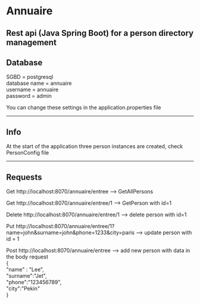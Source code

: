 # Annuaire
Rest api (Java Spring Boot) for a person directory management 
---------
Database
--------
SGBD = postgresql  
database name = annuaire  
username = annuaire  
password = admin 

You can change these settings in the application.properties file

------------
Info
-----------
At the start of the application three person instances are created, check PersonConfig file 

-----------
Requests
----------

Get http://localhost:8070/annuaire/entree  --> GetAllPersons

Get http://localhost:8070/annuaire/entree/1  --> GetPerson with id=1 

Delete http://localhost:8070/annuaire/entree/1 --> delete person with id=1

Put http://localhost:8070/annuaire/entree/1?name=john&surname=john&phone=1233&city=paris --> update person with id = 1

Post http://localhost:8070/annuaire/entree --> add new person with data in the body request  
{  
 "name" : "Lee",   
"surname":"Jet",  
"phone":"123456789",   
"city":"Pekin"     
}
